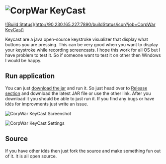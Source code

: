 ![CorpWar KeyCast](http://www.corpwar.net/wp-content/uploads/2015/07/keycast.png)
=======

[![Build Status](http://90.230.165.227:7890/buildStatus/icon?job=CorpWar KeyCast)](http://90.230.165.227:7890/job/CorpWar%20KeyCast/)

Keycast are a java open-source keystroke visualizer that display what buttons you are pressing. This can be very good when you want to display your keystroke while recording screencasts. I hope this work for all OS but I have problem to test it. So if someone want to test it on other then Windows I would be happy.

## Run application
You can just [download the jar](https://github.com/CorpWar/keycast/releases/download/v0.9/corpwar-keycast-all-0.9.jar) and run it. So just head over to [Release section](https://github.com/CorpWar/keycast/releases) and download the latest JAR file or use the other link. After you download it you should be able to just run it. If you find any bugs or have idés for improvments just write an issue.

![CorpWar KeyCast Screenshot](http://www.corpwar.net/wp-content/uploads/2015/07/KeyCast_mainScreen.png)

![CorpWar KeyCast Settings](http://www.corpwar.net/wp-content/uploads/2015/07/KeyCast_settings.png)

## Source
If you have other idés then just fork the source and make something fun out of it. It is all open source.
